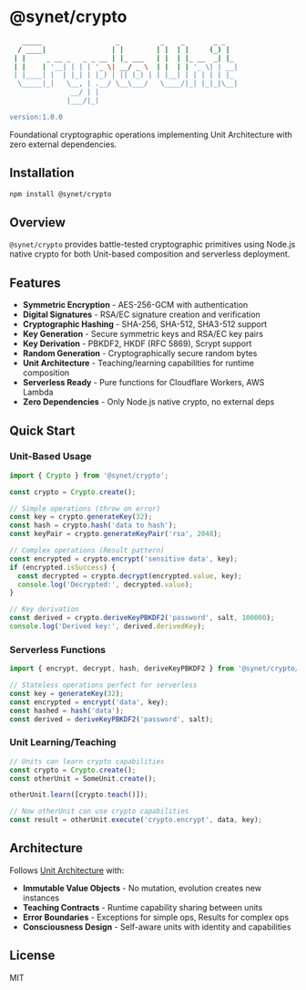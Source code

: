 # @synet/crypto


```bash
   _____                  _          _    _       _ _   
  / ____|                | |        | |  | |     (_) |  
 | |     _ __ _   _ _ __ | |_ ___   | |  | |_ __  _| |_ 
 | |    | '__| | | | '_ \| __/ _ \  | |  | | '_ \| | __|
 | |____| |  | |_| | |_) | || (_) | | |__| | | | | | |_ 
  \_____|_|   \__, | .__/ \__\___/   \____/|_| |_|_|\__|
               __/ | |                                  
              |___/|_|                                  

version:1.0.0
```

Foundational cryptographic operations implementing Unit Architecture with zero external dependencies.

## Installation

```bash
npm install @synet/crypto
```

## Overview

`@synet/crypto` provides battle-tested cryptographic primitives using Node.js native crypto for both Unit-based composition and serverless deployment. 

## Features

- **Symmetric Encryption** - AES-256-GCM with authentication
- **Digital Signatures** - RSA/EC signature creation and verification  
- **Cryptographic Hashing** - SHA-256, SHA-512, SHA3-512 support
- **Key Generation** - Secure symmetric keys and RSA/EC key pairs
- **Key Derivation** - PBKDF2, HKDF (RFC 5869), Scrypt support
- **Random Generation** - Cryptographically secure random bytes
- **Unit Architecture** - Teaching/learning capabilities for runtime composition
- **Serverless Ready** - Pure functions for Cloudflare Workers, AWS Lambda
- **Zero Dependencies** - Only Node.js native crypto, no external deps

## Quick Start

### Unit-Based Usage

```typescript
import { Crypto } from '@synet/crypto';

const crypto = Crypto.create();

// Simple operations (throw on error)
const key = crypto.generateKey(32);
const hash = crypto.hash('data to hash');
const keyPair = crypto.generateKeyPair('rsa', 2048);

// Complex operations (Result pattern)  
const encrypted = crypto.encrypt('sensitive data', key);
if (encrypted.isSuccess) {
  const decrypted = crypto.decrypt(encrypted.value, key);
  console.log('Decrypted:', decrypted.value);
}

// Key derivation
const derived = crypto.deriveKeyPBKDF2('password', salt, 100000);
console.log('Derived key:', derived.derivedKey);
```

### Serverless Functions

```typescript
import { encrypt, decrypt, hash, deriveKeyPBKDF2 } from '@synet/crypto/functions';

// Stateless operations perfect for serverless
const key = generateKey(32);
const encrypted = encrypt('data', key);
const hashed = hash('data');
const derived = deriveKeyPBKDF2('password', salt);
```

### Unit Learning/Teaching

```typescript
// Units can learn crypto capabilities
const crypto = Crypto.create();
const otherUnit = SomeUnit.create();

otherUnit.learn([crypto.teach()]);

// Now otherUnit can use crypto capabilities
const result = otherUnit.execute('crypto.encrypt', data, key);
```

## Architecture

Follows [Unit Architecture](https://github.com/synthetism/unit) with:

- **Immutable Value Objects** - No mutation, evolution creates new instances
- **Teaching Contracts** - Runtime capability sharing between units  
- **Error Boundaries** - Exceptions for simple ops, Results for complex ops
- **Consciousness Design** - Self-aware units with identity and capabilities



## License

MIT
